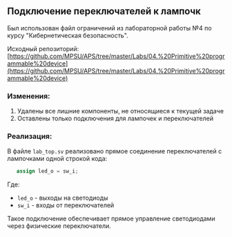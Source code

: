 ## Подключение переключателей к лампочк

Был использован файл ограничений из лабораторной работы №4 по курсу "Кибернетическая безопасность". 

Исходный репозиторий:  
[https://github.com/MPSU/APS/tree/master/Labs/04.%20Primitive%20programmable%20device](https://github.com/MPSU/APS/tree/master/Labs/04.%20Primitive%20programmable%20device)

### Изменения:
1. Удалены все лишние компоненты, не относящиеся к текущей задаче
2. Оставлены только подключения для лампочек и переключателей

### Реализация:
В файле `lab_top.sv` реализовано прямое соединение переключателей с лампочками одной строкой кода:

```verilog
   assign led_o = sw_i;
```

Где:
- `led_o` - выходы на светодиоды
- `sw_i` - входы от переключателей

Такое подключение обеспечивает прямое управление светодиодами через физические переключатели.